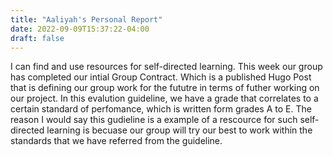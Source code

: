 ```yaml
---
title: "Aaliyah's Personal Report"
date: 2022-09-09T15:37:22-04:00
draft: false
---
```


I can find and use resources for self-directed learning. This week our group has completed our intial Group Contract. Which is a published Hugo Post that is defining our group work for the fututre in terms of futher working on our project. In this evalution guideline, we have a grade that correlates to a certain standard of perfomance, which is written form grades A to E. The reason I would say this gudieline is a example of a rescource for such self-directed learning is becuase our group will try our best to work within the standards that we have referred from the guideline.
